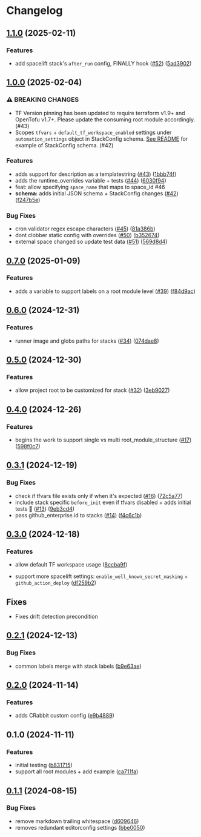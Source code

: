 # Changelog

## [1.1.0](https://github.com/masterpointio/terraform-spacelift-automation/compare/v1.0.0...v1.1.0) (2025-02-11)


### Features

* add spacelift stack's `after_run` config, FINALLY hook ([#52](https://github.com/masterpointio/terraform-spacelift-automation/issues/52)) ([5ad3902](https://github.com/masterpointio/terraform-spacelift-automation/commit/5ad3902cd884648d9ef98c727fd36b707c692b26))

## [1.0.0](https://github.com/masterpointio/terraform-spacelift-automation/compare/v0.7.0...v1.0.0) (2025-02-04)


### ⚠ BREAKING CHANGES

* TF Version pinning has been updated to require terraform v1.9+ and OpenTofu v1.7+. Please update the consuming root module accordingly. (#43)
* Scopes `tfvars` + `default_tf_workspace_enabled` settings under `automation_settings` object in StackConfig schema. [See README](https://github.com/masterpointio/terraform-spacelift-automation?tab=readme-ov-file#what-goes-in-a-stack-config-file-eg-stacksdevyaml-stackscommonyaml-stackyaml-and-similar) for example of StackConfig schema. (#42)

### Features

* adds support for description as a templatestring ([#43](https://github.com/masterpointio/terraform-spacelift-automation/issues/43)) ([1bbb74f](https://github.com/masterpointio/terraform-spacelift-automation/commit/1bbb74f46ef92d643ec560a6aea2aaf3b7a62e02))
* adds the runtime_overrides variable + tests ([#44](https://github.com/masterpointio/terraform-spacelift-automation/issues/44)) ([6030f94](https://github.com/masterpointio/terraform-spacelift-automation/commit/6030f94436a703b2d6a53851f95f9c4d74a00ddf))
* feat: allow specifying `space_name` that maps to space_id #46
* **schema:** adds initial JSON schema + StackConfig changes ([#42](https://github.com/masterpointio/terraform-spacelift-automation/issues/42)) ([f247b5e](https://github.com/masterpointio/terraform-spacelift-automation/commit/f247b5ee371f0c436f97b6a9f5a90bb83c802fec))


### Bug Fixes

* cron validator regex escape characters ([#45](https://github.com/masterpointio/terraform-spacelift-automation/issues/45)) ([81a386b](https://github.com/masterpointio/terraform-spacelift-automation/commit/81a386bf5eb20be7e28ee0fcd24d51d21113de55))
* dont clobber static config with overrides ([#50](https://github.com/masterpointio/terraform-spacelift-automation/issues/50)) ([b352674](https://github.com/masterpointio/terraform-spacelift-automation/commit/b352674bbd53f03be798d256eb5ba541e4940709))
* external space changed so update test data ([#51](https://github.com/masterpointio/terraform-spacelift-automation/issues/51)) ([569d8d4](https://github.com/masterpointio/terraform-spacelift-automation/commit/569d8d4ff438954cc546cbe5221d94fc19445037))
## [0.7.0](https://github.com/masterpointio/terraform-spacelift-automation/compare/v0.6.0...v0.7.0) (2025-01-09)


### Features

* adds a variable to support labels on a root module level ([#39](https://github.com/masterpointio/terraform-spacelift-automation/issues/39)) ([f84d9ac](https://github.com/masterpointio/terraform-spacelift-automation/commit/f84d9ac639664ded004d00796dea3c14c07cc9b2))

## [0.6.0](https://github.com/masterpointio/terraform-spacelift-automation/compare/v0.5.0...v0.6.0) (2024-12-31)


### Features

* runner image and globs paths for stacks ([#34](https://github.com/masterpointio/terraform-spacelift-automation/issues/34)) ([074dae8](https://github.com/masterpointio/terraform-spacelift-automation/commit/074dae8b5ee4f8e07ff7ec484a79f5c2156dac19))

## [0.5.0](https://github.com/masterpointio/terraform-spacelift-automation/compare/v0.4.0...v0.5.0) (2024-12-30)


### Features

* allow project root to be customized for stack ([#32](https://github.com/masterpointio/terraform-spacelift-automation/issues/32)) ([3eb9027](https://github.com/masterpointio/terraform-spacelift-automation/commit/3eb9027dfb0cb6bfeb01153ea56fc3f1126fa9c9))

## [0.4.0](https://github.com/masterpointio/terraform-spacelift-automation/compare/v0.3.1...v0.4.0) (2024-12-26)


### Features

* begins the work to support single vs multi root_module_structure ([#17](https://github.com/masterpointio/terraform-spacelift-automation/issues/17)) ([598f0c7](https://github.com/masterpointio/terraform-spacelift-automation/commit/598f0c7be4fd69de0b598bd83db28ca8960cf715))

## [0.3.1](https://github.com/masterpointio/terraform-spacelift-automation/compare/v0.3.0...v0.3.1) (2024-12-19)


### Bug Fixes

* check if tfvars file exists only if when it's expected ([#16](https://github.com/masterpointio/terraform-spacelift-automation/issues/16)) ([72c5a77](https://github.com/masterpointio/terraform-spacelift-automation/commit/72c5a773ba00952359f49b828fe25777f98a2214))
* include stack specific `before_init` even if tfvars disabled + adds initial tests 🎉 ([#13](https://github.com/masterpointio/terraform-spacelift-automation/issues/13)) ([9eb3cd4](https://github.com/masterpointio/terraform-spacelift-automation/commit/9eb3cd42e77e2c41307740142cc7c7b18b2b5b2e))
* pass github_enterprise.id to stacks ([#14](https://github.com/masterpointio/terraform-spacelift-automation/issues/14)) ([f4c6c1b](https://github.com/masterpointio/terraform-spacelift-automation/commit/f4c6c1b2ffca87de178fb8db6a19c552b9a9fbe8))

## [0.3.0](https://github.com/masterpointio/terraform-spacelift-automation/compare/v0.2.1...v0.3.0) (2024-12-18)


### Features

* allow default TF workspace usage ([8ccba9f](https://github.com/masterpointio/terraform-spacelift-automation/commit/8ccba9fb41791f0c8ba31b30fb20e89dd77360e4))

* support more spacelift settings: `enable_well_known_secret_masking` + `github_action_deploy`   ([df259b2](https://github.com/masterpointio/terraform-spacelift-automation/commit/df259b27fb6163e4d2dbc53f70624b6f6e80c2b5))

## Fixes

* Fixes drift detection precondition

## [0.2.1](https://github.com/masterpointio/terraform-spacelift-automation/compare/v0.2.0...v0.2.1) (2024-12-13)


### Bug Fixes

* common labels merge with stack labels ([b9e63ae](https://github.com/masterpointio/terraform-spacelift-automation/commit/b9e63ae4bbc020e285be543c1decb953f148a59b))

## [0.2.0](https://github.com/masterpointio/terraform-spacelift-automation/compare/v0.1.0...v0.2.0) (2024-11-14)


### Features

* adds CRabbit custom config ([e9b4889](https://github.com/masterpointio/terraform-spacelift-automation/commit/e9b4889f5d05e390903d01b4485a09c63c0f1af3))

## 0.1.0 (2024-11-11)

### Features

- initial testing ([b831715](https://github.com/masterpointio/terraform-spacelift-automation/commit/b831715cb84960d10e94e23e799eeab6b16656ce))
- support all root modules + add example ([ca711fa](https://github.com/masterpointio/terraform-spacelift-automation/commit/ca711fab4208d79a0870cb2d9e5799e2679f696b))

## [0.1.1](https://github.com/masterpointio/terraform-module-template/compare/0.1.0...v0.1.1) (2024-08-15)

### Bug Fixes

- remove markdown trailing whitespace ([d609646](https://github.com/masterpointio/terraform-module-template/commit/d6096463b916eb536603d4ca3b2f3315e3fec9f2))
- removes redundant editorconfig settings ([bbe0050](https://github.com/masterpointio/terraform-module-template/commit/bbe0050450cece8074f3d9ff5c3bd72ff01d8a1b))
